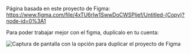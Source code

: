 Página basada en este proyecto de Figma:
https://www.figma.com/file/4xTU6rIw1SwwDoCWSPljef/Untitled-(Copy)?node-id=0%3A1

Para poder trabajar mejor con el figma, duplícalo en tu cuenta:

![Captura de pantalla con la opción para duplicar el proyecto de Figma](https://i.imgur.com/xolTQtf.png)